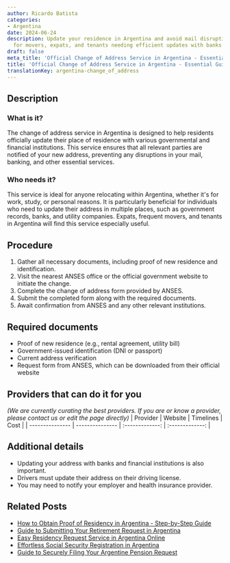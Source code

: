 ```yaml
---
author: Ricardo Batista
categories:
- Argentina
date: 2024-06-24
description: Update your residence in Argentina and avoid mail disruptions. Ideal
  for movers, expats, and tenants needing efficient updates with banks and government.
draft: false
meta_title: 'Official Change of Address Service in Argentina - Essential Guide'
title: 'Official Change of Address Service in Argentina - Essential Guide'
translationKey: argentina-change_of_address
---
```



## Description
### What is it?
The change of address service in Argentina is designed to help residents officially update their place of residence with various governmental and financial institutions. This service ensures that all relevant parties are notified of your new address, preventing any disruptions in your mail, banking, and other essential services.

### Who needs it?
This service is ideal for anyone relocating within Argentina, whether it's for work, study, or personal reasons. It is particularly beneficial for individuals who need to update their address in multiple places, such as government records, banks, and utility companies. Expats, frequent movers, and tenants in Argentina will find this service especially useful.

## Procedure

1. Gather all necessary documents, including proof of new residence and identification.
2. Visit the nearest ANSES office or the official government website to initiate the change.
3. Complete the change of address form provided by ANSES.
4. Submit the completed form along with the required documents.
5. Await confirmation from ANSES and any other relevant institutions.


## Required documents

- Proof of new residence (e.g., rental agreement, utility bill)
- Government-issued identification (DNI or passport)
- Current address verification
- Request form from ANSES, which can be downloaded from their official website


## Providers that can do it for you
_(We are currently curating the best providers. If you are or know a provider, please contact us or edit the page directly)_
| Provider        |     Website     |     Timelines    |       Cost      |
| --------------- | --------------- |  :-------------: | :-------------: |

## Additional details

- Updating your address with banks and financial institutions is also important.
- Drivers must update their address on their driving license.
- You may need to notify your employer and health insurance provider.

## Related Posts

- [How to Obtain Proof of Residency in Argentina - Step-by-Step Guide](https://tramitit.com/english/guides/argentina/proof_of_residency/)
- [Guide to Submitting Your Retirement Request in Argentina](https://tramitit.com/english/guides/argentina/retirement_request/)
- [Easy Residency Request Service in Argentina Online](https://tramitit.com/english/guides/argentina/residency_request/)
- [Effortless Social Security Registration in Argentina](https://tramitit.com/english/guides/argentina/social_security_registration/)
- [Guide to Securely Filing Your Argentine Pension Request](https://tramitit.com/english/guides/argentina/pension_request/)